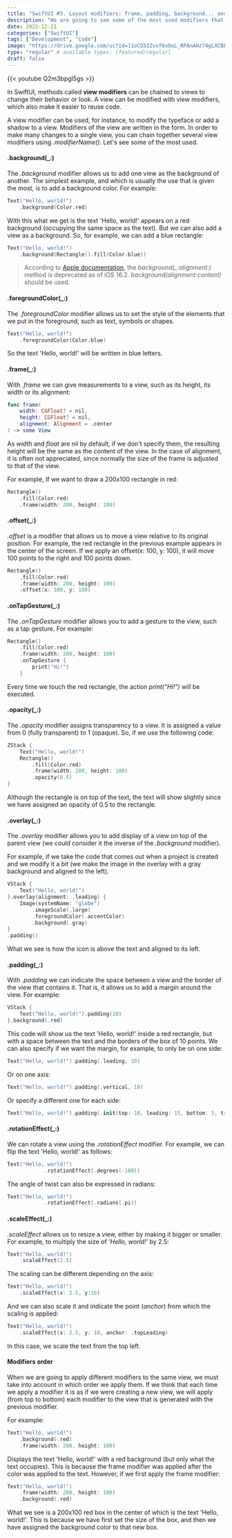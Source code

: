 ```yaml
---
title: "SwiftUI #3. Layout modifiers: frame, padding, background... and more"
description: "We are going to see some of the most used modifiers that can be applied to a View in SwiftUI."
date: 2022-12-21
categories: ["SwiftUI"]
tags: ["Development", "Code"]
image: "https://drive.google.com/uc?id=11oCQ5IZvxf6xOoL_RPAnAHz74gLXCBLs"
type: "regular" # available types: [featured/regular]
draft: false
---
```

{{< youtube Q2m3bpgI5gs >}}

In SwiftUI, methods called **view modifiers** can be chained to views to change their behavior or look. A view can be modified with view modifiers, which also make it easier to reuse code.

A view modifier can be used, for instance, to modify the typeface or add a shadow to a view. Modifiers of the view are written in the form. In order to make many changes to a single view, you can chain together several view modifiers using *.modifierName()*. Let's see some of the most used.

#### .background(_:)
The *.background* modifier allows us to add one view as the background of another. The simplest example, and which is usually the use that is given the most, is to add a background color. For example:

```swift
Text("Hello, world!")
    .background(Color.red)
```

With this what we get is the text 'Hello, world!' appears on a red background (occupying the same space as the text).
But we can also add a view as a background. So, for example, we can add a blue rectangle:

```swift
Text("Hello, world!")
    .background(Rectangle().fill(Color.blue))
```
> According to [Apple documentation](https://developer.apple.com/documentation/swiftui/view-deprecated), the *background(_:alignment:)* method is deprecated as of iOS 16.2. *background(alignment:content)* should be used.

#### .foregroundColor(_:)
The *.foregroundColor* modifier allows us to set the style of the elements that we put in the foreground, such as text, symbols or shapes.

```swift
Text("Hello, world!")
    .foregroundColor(Color.blue)
```

So the text 'Hello, world!' will be written in blue letters.

#### .frame(_:)
With *.frame* we can give measurements to a view, such as its height, its width or its alignment:
```swift
func frame(
    width: CGFloat? = nil,
    height: CGFloat? = nil,
    alignment: Alignment = .center
) -> some View
```
As *width* and *float* are nil by default, if we don't specify them, the resulting height will be the same as the content of the view. In the case of alignment, it is often not appreciated, since normally the size of the frame is adjusted to that of the view.

For example, if we want to draw a 200x100 rectangle in red:

```swift
Rectangle()
    .fill(Color.red)
    .frame(width: 200, height: 100)
```
#### .offset(_:)
*.offset* is a modifier that allows us to move a view relative to its original position. For example, the red rectangle in the previous example appears in the center of the screen. If we apply an offset(x: 100, y: 100), it will move 100 points to the right and 100 points down.

```swift
Rectangle()
    .fill(Color.red)
    .frame(width: 200, height: 100)
    .offset(x: 100, y: 100)
```
#### .onTapGesture(_:)
The *.onTapGesture* modifier allows you to add a gesture to the view, such as a tap gesture. For example:

```swift
Rectangle()
    .fill(Color.red)
    .frame(width: 200, height: 100)
    .onTapGesture {
        print("Hi!")
    }
```
Every time we touch the red rectangle, the action *print("Hi!")* will be executed.



#### .opacity(_:)
The *.opacity* modifier assigns transparency to a view. It is assigned a value from 0 (fully transparent) to 1 (opaque).
So, if we use the following code:

```swift
ZStack {
    Text("Hello, world!")
    Rectangle()
        .fill(Color.red)
        .frame(width: 200, height: 100)
        .opacity(0.5)
}
```
Although the rectangle is on top of the text, the text will show slightly since we have assigned an opacity of 0.5 to the rectangle.

#### .overlay(_:)
The *.overlay* modifier allows you to add display of a view on top of the parent view (we could consider it the inverse of the *.background* modifier).

For example, if we take the code that comes out when a project is created and we modify it a bit (we make the image in the overlay with a gray background and aligned to the left).

```swift
VStack {
    Text("Hello, world!")
}.overlay(alignment: .leading) {
    Image(systemName: "globe")
        .imageScale(.large)
        .foregroundColor(.accentColor)
        .background(.gray)
}
.padding()
```
What we see is how the icon is above the text and aligned to its left.

#### .padding(_:)

With *.padding* we can indicate the space between a view and the border of the view that contains it. That is, it allows us to add a margin around the view. For example:
```swift
VStack {
    Text("Hello, world!").padding(10)
}.background(.red)
```
This code will show us the text 'Hello, world!' inside a red rectangle, but with a space between the text and the borders of the box of 10 points.
We can also specify if we want the margin, for example, to only be on one side:
```swift
Text("Hello, world!").padding(.leading, 10)
```

Or on one axis:
```swift
Text("Hello, world!").padding(.vertical, 10)
```
Or specify a different one for each side:
```swift
Text("Hello, world!").padding(.init(top: 10, leading: 15, bottom: 5, trailing: 50))
```

#### .rotationEffect(_:)

We can rotate a view using the *.rotationEffect* modifier. For example, we can flip the text 'Hello, world!' as follows:
```swift
Text("Hello, world!")
            .rotationEffect(.degrees(-180))
```

The angle of twist can also be expressed in radians:
```swift
Text("Hello, world!")
            .rotationEffect(.radians(.pi))
```

#### .scaleEffect(_:)
*.scaleEffect* allows us to resize a view, either by making it bigger or smaller.
For example, to multiply the size of *'Hello, world!'* by 2.5:
```swift
Text("Hello, world!")
    .scaleEffect(2.5)
```
The scaling can be different depending on the axis:
```swift
Text("Hello, world!")
    .scaleEffect(x: 2.5, y:10)
```
And we can also scale it and indicate the point (*anchor*) from which the scaling is applied:
```swift
Text("Hello, world!")
    .scaleEffect(x: 2.5, y: 10, anchor: .topLeading)
```
In this case, we scale the text from the top left.

#### Modifiers order
When we are going to apply different modifiers to the same view, we must take into account in which order we apply them. If we think that each time we apply a modifier it is as if we were creating a new view, we will apply (from top to bottom) each modifier to the view that is generated with the previous modifier.

For example:

```swift
Text("Hello, world!")
    .background(.red)
    .frame(width: 200, height: 100)
```

Displays the text 'Hello, world!' with a red background (but only what the text occupies). This is because the frame modifier was applied after the color was applied to the text.
However, if we first apply the frame modifier:

```swift
Text("Hello, world!")
    .frame(width: 200, height: 100)
    .background(.red)
```
What we see is a 200x100 red box in the center of which is the text 'Hello, world!'. This is because we have first set the size of the box, and then we have assigned the background color to that new box.
